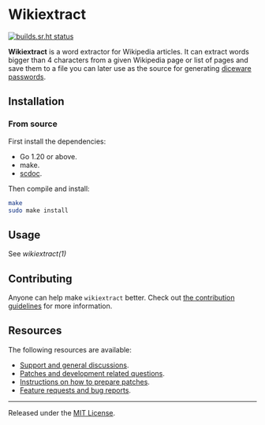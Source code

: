 # Wikiextract

[![builds.sr.ht status](https://builds.sr.ht/~jamesponddotco/wikiextract.svg)](https://builds.sr.ht/~jamesponddotco/wikiextract?)

**Wikiextract** is a word extractor for Wikipedia articles. It can
extract words bigger than 4 characters from a given Wikipedia page or
list of pages and save them to a file you can later use as the source
for generating [diceware passwords](https://en.wikipedia.org/wiki/Diceware).

## Installation

### From source

First install the dependencies:

- Go 1.20 or above.
- make.
- [scdoc](https://git.sr.ht/~sircmpwn/scdoc).

Then compile and install:

```bash
make
sudo make install
```

## Usage

See _wikiextract(1)_

## Contributing

Anyone can help make `wikiextract` better. Check out [the contribution
guidelines](https://git.sr.ht/~jamesponddotco/wikiextract/tree/master/item/CONTRIBUTING.md)
for more information.

## Resources

The following resources are available:

- [Support and general discussions](https://lists.sr.ht/~jamesponddotco/wikiextract-discuss).
- [Patches and development related questions](https://lists.sr.ht/~jamesponddotco/wikiextract-devel).
- [Instructions on how to prepare patches](https://git-send-email.io/).
- [Feature requests and bug reports](https://todo.sr.ht/~jamesponddotco/wikiextract).

---

Released under the [MIT License](LICENSE.md).
